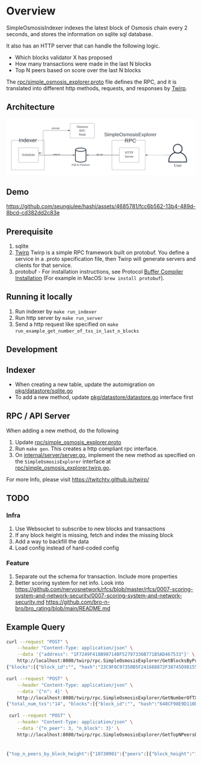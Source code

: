 # Overview
SimpleOsmosisIndexer indexes the latest block of Osmosis chain every 2 seconds, and stores the information on sqlite sql database.

It also has an HTTP server that can handle the following logic.

- Which blocks validator X has proposed
- How many transactions were made in the last N blocks
- Top N peers based on score over the last N blocks

The [rpc/simple_osmosis_explorer.proto](rpc/simple_osmosis_explorer.proto) file defines the RPC, and it is translated into different http methods, requests, and responses by [Twirp](https://twitchtv.github.io/twirp/docs/intro.html).

## Architecture
![architecture](./diagram-simple_osmosis_indexer.png)
## Demo
https://github.com/seungjulee/hashi/assets/4685781/fcc6b562-13b4-489d-8bcd-cd382dd2c83e

## Prerequisite
1. sqlite
2. [Twirp](https://twitchtv.github.io/twirp/docs/intro.html) Twirp is a simple RPC framework built on protobuf. You define a service in a .proto specification file, then Twirp will generate servers and clients for that service.
3. protobuf - For installation instructions, see Protocol [Buffer Compiler Installation](https://grpc.io/docs/protoc-installation/) (For example in MacOS: `brew install protobuf`).

## Running it locally

1. Run indexer by `make run_indexer`
2. Run http server by `make run_server`
3. Send a http request like specified on `make run_example_get_number_of_txs_in_last_n_blocks`

## Development

## Indexer
- When creating a new table, update the automigration on [pkg/datastore/sqlite.go](.pkg/datastore/sqlite.go:29)
- To add a new method, update [pkg/datastore/datastore.go](.pkg/datastore/datastore.go) interface first

## RPC / API Server
When adding a new method, do the following
1. Update [rpc/simple_osmosis_explorer.proto](rpc/simple_osmosis_explorer.proto)
2. Run `make gen`. This creates a http compliant rpc interface.
3. On [internal/server/server.go](./internal/server/server.go), implement the new method as specified on the `SimpleOsmosisExplorer` interface at [rpc/simple_osmosis_explorer.twirp.go](./rpc/simple_osmosis_explorer.twirp.go).

For more Info, please visit https://twitchtv.github.io/twirp/


## TODO
### Infra
1. Use Websocket to subscribe to new blocks and transactions
2. If any block height is missing, fetch and index the missing block
3. Add a way to backfill the data
4. Load config instead of hard-coded config

### Feature
1. Separate out the schema for transaction. Include more properties
2. Better scoring system for net info. Look into https://github.com/nervosnetwork/rfcs/blob/master/rfcs/0007-scoring-system-and-network-security/0007-scoring-system-and-network-security.md https://github.com/bro-n-bro/bro_rating/blob/main/README.md


## Example Query
```sh
curl --request "POST" \
    --header "Content-Type: application/json" \
    --data '{"address": "1F7249F418B90714BF52797336B771B5AD467533"}' \
    http://localhost:8080/twirp/rpc.SimpleOsmosisExplorer/GetBlocksByProposer
{"blocks":[{"block_id":"", "hash":"23C9F0C97350B5F241668872F38745D98155733D27AC0B80A71709D2FA987F13", "height":"10724728", "proposer_address":"1F7249F418B90714BF52797336B771B5AD467533", "time":"2023-07-27T15:51:11.958921266Z", "txs":"", "num_txs":"5"}, {"block_id":"", "hash":"572A957F3278993389D88510716FD60D0D6DCC6502AFD1F695AE24242014E00B", "height":"10729497", "proposer_address":"1F7249F418B90714BF52797336B771B5AD467533", "time":"2023-07-27T23:36:34.619825918Z", "txs":"", "num_txs":"5"}, {"block_id":"", "hash":"3C02747AA005AE5DC61056BF8BA087BDE6947C34674AB90E09D723F13BAFB49C", "height":"10729509", "proposer_address":"1F7249F418B90714BF52797336B771B5AD467533", "time":"2023-07-27T23:37:41.553167740Z", "txs":"", "num_txs":"2"}, {"block_id":"", "hash":"B23617DCBA21AB7CAED0184EFA10C7347FADAC065DEB8151370FFCDC4FBC7C47", "height":"10729775", "proposer_address":"1F7249F418B90714BF52797336B771B5AD467533", "time":"2023-07-28T00:03:04.764905669Z", "txs":"", "num_txs":"14"}, {"block_id":"", "hash":"86D32433BD8E72AD7F879A6C8E43E5158AE93B4EA99E7BF4184AF44FD0422F1A", "height":"10729788", "proposer_address":"1F7249F418B90714BF52797336B771B5AD467533", "time":"2023-07-28T00:04:12.821437558Z", "txs":"", "num_txs":"4"}, {"block_id":"", "hash":"2F007563B3F906150D81196659AA6696D996B27BC6000E3CFACE325F2EF33AB5", "height":"10729801", "proposer_address":"1F7249F418B90714BF52797336B771B5AD467533", "time":"2023-07-28T00:05:28.097258519Z", "txs":"", "num_txs":"4"}, {"block_id":"", "hash":"C67170548366E87D7E9E18093459A9D13C2E0B16486647E6F1B5F868A91D3BFF", "height":"10729813", "proposer_address":"1F7249F418B90714BF52797336B771B5AD467533", "time":"2023-07-28T00:06:39.653323069Z", "txs":"", "num_txs":"3"}, {"block_id":"", "hash":"86ACB6ACF5B70B584D3502AA39D6111AC358CC7814BAC9F5FE759EF56E083F80", "height":"10729826", "proposer_address":"1F7249F418B90714BF52797336B771B5AD467533", "time":"2023-07-28T00:07:58.084622479Z", "txs":"", "num_txs":"2"}, {"block_id":"", "hash":"383F6CF4AC280AC4C1E3DB073B6977FD15B5D374AFA97F369614D01F0A25DC2D", "height":"10729838", "proposer_address":"1F7249F418B90714BF52797336B771B5AD467533", "time":"2023-07-28T00:09:06.665358510Z", "txs":"", "num_txs":"0"}, {"block_id":"", "hash":"0CF1965B90CEACFD140CEAC5C98360CBD9823EE8AA7746139BBCA1A68DA00F56", "height":"10730712", "proposer_address":"1F7249F418B90714BF52797336B771B5AD467533", "time":"2023-07-28T01:32:28.081815983Z", "txs":"", "num_txs":"3"}]}%
```

```sh
curl --request "POST" \
    --header "Content-Type: application/json" \
    --data '{"n": 4}' \
    http://localhost:8080/twirp/rpc.SimpleOsmosisExplorer/GetNumberOfTXsInLastNBlocks
{"total_num_txs":"14", "blocks":[{"block_id":"", "hash":"648CF98E9D110D581F5505780D2A5F7D0F8D22947D10CFB46609AFDC9874588E", "height":"10730715", "proposer_address":"AF195943E44FE1D6250076B8BC1910EABC85F1F2", "time":"2023-07-28T01:32:46.366275860Z", "txs":"", "num_txs":"2"}, {"block_id":"", "hash":"97EF7A48D20120279DF00FDD2486AFE01EAAF81048324075D1090E7EB9DCCFB9", "height":"10730714", "proposer_address":"99063B919404B6950A79A6A31E370378FE07020D", "time":"2023-07-28T01:32:40.450133150Z", "txs":"", "num_txs":"6"}, {"block_id":"", "hash":"30EB532A951A260AE3C287F5E082F1FD8E5CFF74DF7055E2CA29C46F2B5EE9B4", "height":"10730713", "proposer_address":"16A169951A878247DBE258FDDC71638F6606D156", "time":"2023-07-28T01:32:34.520654391Z", "txs":"", "num_txs":"3"}, {"block_id":"", "hash":"0CF1965B90CEACFD140CEAC5C98360CBD9823EE8AA7746139BBCA1A68DA00F56", "height":"10730712", "proposer_address":"1F7249F418B90714BF52797336B771B5AD467533", "time":"2023-07-28T01:32:28.081815983Z", "txs":"", "num_txs":"3"}]}
```

```sh
 curl --request "POST" \
    --header "Content-Type: application/json" \
    --data '{"n_peer": 3, "n_block": 3}' \
    http://localhost:8080/twirp/rpc.SimpleOsmosisExplorer/GetTopNPeersByScoreInLastNBlocks


{"top_n_peers_by_block_height":{"10730901":{"peers":[{"block_height":"10730901", "remote_ip":"135.181.138.95", "default_node_id":"3918d0e114ce819644e966141a5f5229d4248da8", "score":"100"}, {"block_height":"10730901", "remote_ip":"128.0.51.4", "default_node_id":"94a5f37693ba36617029a47d654460d161678af6", "score":"100"}, {"block_height":"10730901", "remote_ip":"65.108.201.138", "default_node_id":"8e1cf1149a5c16ad1733db8921581be99ddb7602", "score":"100"}]}, "10730902":{"peers":[{"block_height":"10730902", "remote_ip":"15.204.52.75", "default_node_id":"7f36123a395e902deaecf63bdaf5656bbb209623", "score":"93"}, {"block_height":"10730902", "remote_ip":"142.132.248.253", "default_node_id":"08ceabce6dadc0aa5d33dc2058b9eeeff6186116", "score":"92"}, {"block_height":"10730902", "remote_ip":"78.46.69.29", "default_node_id":"b69e57cd6f796ac5d6efb1a834163365c37cbfa8", "score":"88"}]}, "10730903":{"peers":[{"block_height":"10730903", "remote_ip":"35.213.129.89", "default_node_id":"834d65bab50dc073c61fa111b418799e51a88fc7", "score":"92"}, {"block_height":"10730903", "remote_ip":"202.182.125.232", "default_node_id":"ed49ce10d8787011c03883846f5cccfcf184e3dc", "score":"91"}, {"block_height":"10730903", "remote_ip":"74.118.140.23", "default_node_id":"82e224c9640048a6513c589e904c0d903bb99f32", "score":"90"}]}}}%
```